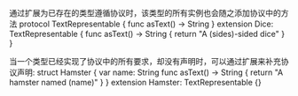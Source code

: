 
通过扩展为已存在的类型遵循协议时，该类型的所有实例也会随之添加协议中的方法
protocol TextRepresentable {
    func asText() -> String
}
extension Dice: TextRepresentable {
    func asText() -> String {
        return "A \(sides)-sided dice"
    }
}





当一个类型已经实现了协议中的所有要求，却没有声明时，可以通过扩展来补充协议声明:
struct Hamster {
    var name: String
    func asText() -> String {
        return "A hamster named \(name)"
    }
}
extension Hamster: TextRepresentable {}